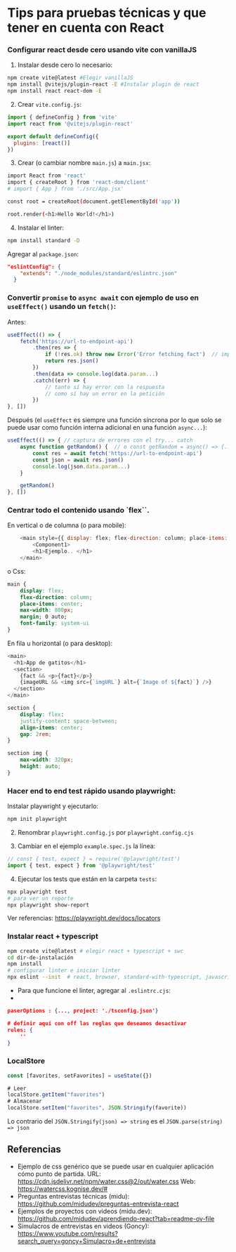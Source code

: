 # Tips para pruebas técnicas y que tener en cuenta con React

### Configurar react desde cero usando vite con vanillaJS

1. Instalar desde cero lo necesario:

```sh
npm create vite@latest #Elegir vanillaJS
npm install @vitejs/plugin-react -E #Instalar plugin de react
npm install react react-dom -E
```

2. Crear `vite.config.js`:

```js
import { defineConfig } from 'vite'
import react from '@vitejs/plugin-react'

export default defineConfig({
  plugins: [react()]
})
```

3. Crear (o cambiar nombre `main.js`) a `main.jsx`:

```sh
import React from 'react'
import { createRoot } from 'react-dom/client'
# import { App } from './src/App.jsx'

const root = createRoot(document.getElementById('app'))

root.render(<h1>Hello World!</h1>)
```

4. Instalar el linter:

```sh
npm install standard -D
```

Agregar al `package.json`:

```json
"eslintConfig": {
    "extends": "./node_modules/standard/eslintrc.json"
  }
```

### Convertir `promise` to `async await` con ejemplo de uso en `useEffect()` usando un `fetch()`:

Antes:

```js
useEffect(() => {
    fetch('https://url-to-endpoint-api')
        .then(res => {
            if (!res.ok) throw new Error('Error fetching fact')  // importante para capturar los errores en el catch (con axios no es necesario)
            return res.json()
        })
        .then(data => console.log(data.param...)
        .catch((err) => {
            // tanto sí hay error con la respuesta
            // como sí hay un error en la petición
        })
}, [])
```

Después (el `useEffect` es siempre una función síncrona por lo que solo se puede usar como función interna adicional en una función `async...`):

```js
useEffect(() => { // captura de errores con el try... catch
    async function getRandom() {  // o const getRandom = async() => {...}
        const res = await fetch('https://url-to-endpoint-api')
        const json = await res.json()
        console.log(json.data.param...)
    }

    getRandom()
}, [])
```

### Centrar todo el contenido usando `flex``.

En vertical o de columna (o para mobile):

```js
    <main style={{ display: flex; flex-direction: column; place-items: center; max-width: 800px; margin; 0 auto; font-family: system-ui}}>
        <Component1>
        <h1>Ejemplo.. </h1>
    </main>
```

o Css:

```css
main {
    display: flex;
    flex-direction: column;
    place-items: center;
    max-width: 800px;
    margin; 0 auto;
    font-family: system-ui
}
```

En fila u horizontal (o para desktop):

```js
<main>
  <h1>App de gatitos</h1>
  <section>
    {fact && <p>{fact}</p>}
    {imageURL && <img src={`imgURL`} alt={`Image of ${fact}`} />}
  </section>
</main>
```

```css
section {
    display: flex:
    justify-content: space-between;
    align-items: center;
    gap: 2rem;
}

section img {
    max-width: 320px;
    height: auto;
}
```

### Hacer end to end test rápido usando playwright:

Instalar playwright y ejecutarlo:

```sh
npm init playwright
```

2. Renombrar `playwright.config.js` por `playwright.config.cjs`

3. Cambiar en el ejemplo `example.spec.js` la línea:

```js
// const { test, expect } = require('@playwright/test')
import { test, expect } from '@playwright/test'
```

4. Ejecutar los tests que están en la carpeta `tests`:

```sh
npx playwright test
# para ver un reporte
npx playwright show-report
```

Ver referencias: https://playwright.dev/docs/locators

### Instalar react + typescript

```sh
npm create vite@latest # elegir react + typescript + swc
cd dir-de-instalación
npm install
# configurar linter e iniciar linter
npx eslint --init  # react, browser, standard-with-typescript, javascript
```

- Para que funcione el linter, agregar al `.eslintrc.cjs`:
-

```json
paserOptions : {..., project: './tsconfig.json'}

# definir aquí con off las reglas que deseamos desactivar
rules: {
    ''
}
```

### LocalStore

```js
const [favorites, setFavorites] = useState({})

# Leer
localStore.getItem("favorites")
# Almacenar
localStore.setItem("favorites", JSON.Stringify(favorite))
```

Lo contrario del `JSON.Stringify(json) => string` es el `JSON.parse(string) => json`

## Referencias

- Ejemplo de css genérico que se puede usar en cualquier aplicación cómo punto de partida.
  URL: https://cdn.jsdelivr.net/npm/water.css@2/out/water.css
  Web: https://watercss.kognise.dev/#
- Preguntas entrevistas técnicas (midu): https://github.com/midudev/preguntas-entrevista-react
- Ejemplos de proyectos con videos (midu.dev): https://github.com/midudev/aprendiendo-react?tab=readme-ov-file
- Simulacros de entrevistas en videos (Goncy): https://www.youtube.com/results?search_query=goncy+Simulacro+de+entrevista
